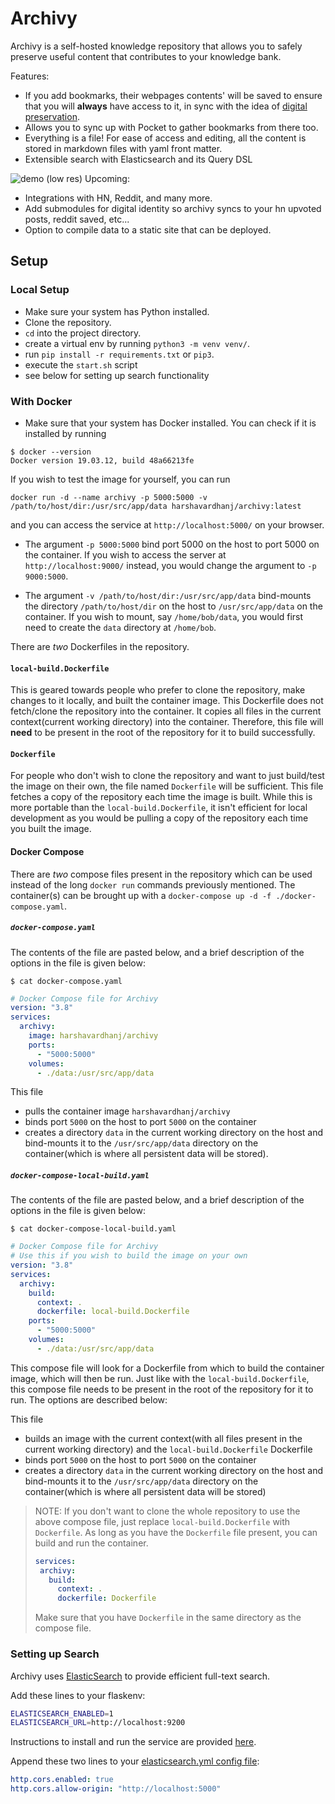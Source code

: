 # Archivy

Archivy is a self-hosted knowledge repository that allows you to safely preserve useful content that contributes to your knowledge bank.

Features:


- If you add bookmarks, their webpages contents' will be saved to ensure that you will **always** have access to it, in sync with the idea of [digital preservation](https://jeffhuang.com/designed_to_last/).
- Allows you to sync up with Pocket to gather bookmarks from there too.
- Everything is a file! For ease of access and editing, all the content is stored in markdown files with yaml front matter.
- Extensible search with Elasticsearch and its Query DSL


![demo (low res)](https://github.com/Uzay-G/archivy/raw/master/archivy.gif)
Upcoming:

- Integrations with HN, Reddit, and many more.
- Add submodules for digital identity so archivy syncs to your hn upvoted posts, reddit saved, etc...
- Option to compile data to a static site that can be deployed.

## Setup

### Local Setup

- Make sure your system has Python installed.
- Clone the repository.
- `cd` into the project directory.
- create a virtual env by running `python3 -m venv venv/`.
- run `pip install -r requirements.txt` or `pip3`.
- execute the `start.sh` script
- see below for setting up search functionality


### With Docker

- Make sure that your system has Docker installed. You can check if it is installed by running
```
$ docker --version
Docker version 19.03.12, build 48a66213fe
```

If you wish to test the image for yourself, you can run
```
docker run -d --name archivy -p 5000:5000 -v /path/to/host/dir:/usr/src/app/data harshavardhanj/archivy:latest
```
and you can access the service at `http://localhost:5000/` on your browser.

- The argument `-p 5000:5000` bind port 5000 on the host to port 5000 on the container. If you wish to access the server at `http://localhost:9000/` instead, you would change the argument to `-p 9000:5000`.

- The argument `-v /path/to/host/dir:/usr/src/app/data` bind-mounts the directory `/path/to/host/dir` on the host to `/usr/src/app/data` on the container. If you wish to mount, say `/home/bob/data`, you would first need to create the `data` directory at `/home/bob`.


There are *two* Dockerfiles in the repository. 

#### `local-build.Dockerfile`

This is geared towards people who prefer to clone the repository, make changes to it locally, and built the container image. This Dockerfile does not fetch/clone the repository into the container. It copies all files in the current context(current working directory) into the container. Therefore, this file will **need** to be present in the root of the repository for it to build successfully.


#### `Dockerfile`

For people who don't wish to clone the repository and want to just build/test the image on their own, the file named `Dockerfile` will be sufficient. This file fetches a copy of the repository each time the image is built. While this is more portable than the `local-build.Dockerfile`, it isn't efficient for local development as you would be pulling a copy of the repository each time you built the image.

#### Docker Compose

There are *two* compose files present in the repository which can be used instead of the long `docker run` commands previously mentioned. The container(s) can be brought up with a `docker-compose up -d -f ./docker-compose.yaml`.

##### `docker-compose.yaml`

The contents of the file are pasted below, and a brief description of the options in the file is given below:

`$ cat docker-compose.yaml`
```yaml
# Docker Compose file for Archivy
version: "3.8"
services:
  archivy:
    image: harshavardhanj/archivy
    ports:
      - "5000:5000"
    volumes:
      - ./data:/usr/src/app/data
```

This file 
- pulls the container image `harshavardhanj/archivy`
- binds port `5000` on the host to port `5000` on the container
- creates a directory `data` in the current working directory on the host and bind-mounts it to the `/usr/src/app/data` directory on the container(which is where all persistent data will be stored).

##### `docker-compose-local-build.yaml`

The contents of the file are pasted below, and a brief description of the options in the file is given below:

`$ cat docker-compose-local-build.yaml`
```yaml
# Docker Compose file for Archivy
# Use this if you wish to build the image on your own
version: "3.8"
services:
  archivy:
    build:
      context: .
      dockerfile: local-build.Dockerfile
    ports:
      - "5000:5000"
    volumes:
      - ./data:/usr/src/app/data

```

This compose file will look for a Dockerfile from which to build the container image, which will then be run. Just like with the `local-build.Dockerfile`, this compose file needs to be present in the root of the repository for it to run. The options are described below:

This file
- builds an image with the current context(with all files present in the current working directory) and the `local-build.Dockerfile` Dockerfile
- binds port `5000` on the host to port `5000` on the container
- creates a directory `data` in the current working directory on the host and bind-mounts it to the `/usr/src/app/data` directory on the container(which is where all persistent data will be stored)


> NOTE:
> If you don't want to clone the whole repository to use the above compose file, just replace `local-build.Dockerfile` with `Dockerfile`. As long as you have the `Dockerfile` file present, you can build and run the container.
> ```yaml
>services:
>  archivy:
>    build:
>      context: .
>      dockerfile: Dockerfile
>```
> Make sure that you have `Dockerfile` in the same directory as the compose file.



### Setting up Search

Archivy uses [ElasticSearch](https://www.elastic.co) to provide efficient full-text search.

Add these lines to your flaskenv:

```bash
ELASTICSEARCH_ENABLED=1
ELASTICSEARCH_URL=http://localhost:9200
```

Instructions to install and run the service are provided [here](https://www.elastic.co/guide/en/elasticsearch/reference/current/install-elasticsearch.html).


Append these two lines to your [elasticsearch.yml config file](https://www.elastic.co/guide/en/elasticsearch/reference/current/settings.html):

```yaml
http.cors.enabled: true
http.cors.allow-origin: "http://localhost:5000"
```
